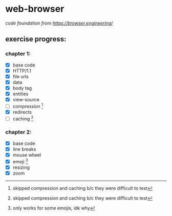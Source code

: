 # web-browser
*code foundation from https://browser.engineering/*

## exercise progress:
### chapter 1:
- [x] base code
- [x] HTTP/1.1
- [x] file urls
- [x] data
- [x] body tag
- [x] entities 
- [x] view-source
- [ ] compression [^1]
- [x] redirects
- [ ] caching [^1]

[^1]: skipped compression and caching b/c they were difficult to test

### chapter 2:
- [x] base code
- [x] line breaks
- [x] mouse wheel
- [x] emoji [^2]
- [x] resizing
- [x] zoom

[^2]: only works for some emojis, idk why
